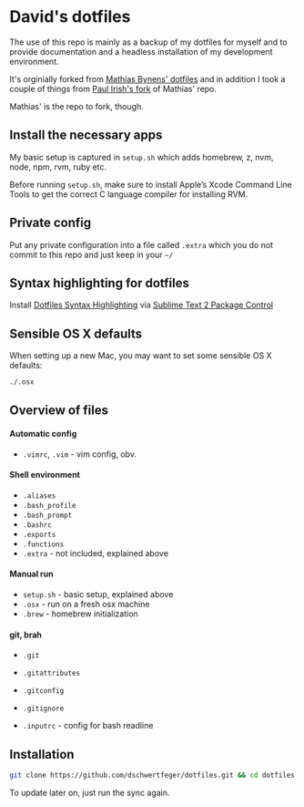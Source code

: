 # David's dotfiles

The use of this repo is mainly as a backup of my dotfiles for myself and to provide documentation and a headless installation of my development environment.

It's orginially forked from [Mathias Bynens' dotfiles](https://github.com/mathiasbynens/dotfiles/) and in addition I took a couple of things from [Paul Irish's fork](https://github.com/paulirish/dotfiles/) of Mathias' repo.

Mathias' is the repo to fork, though. 

## Install the necessary apps

My basic setup is captured in `setup.sh` which adds homebrew, z, nvm, node, npm, rvm, ruby etc.

Before running `setup.sh`, make sure to install Apple’s Xcode Command Line Tools to get the correct C language compiler for installing RVM.

## Private config

Put any private configuration into a file called `.extra` which you do not commit to this repo and just keep in your `~/`

## Syntax highlighting for dotfiles

Install [Dotfiles Syntax Highlighting](https://github.com/mattbanks/dotfiles-syntax-highlighting-st2) via [Sublime Text 2 Package Control](http://wbond.net/sublime_packages/package_control)


## Sensible OS X defaults

When setting up a new Mac, you may want to set some sensible OS X defaults:

```bash
./.osx
```

<!-- ## Similar projects

I recommend getting a [`.jshintrc`](https://github.com/jshint/node-jshint/blob/master/.jshintrc) and [`.editorconfig`](http://editorconfig.org/) defined for all your projects.
 -->

## Overview of files

####  Automatic config
<!-- * `.ackrc` - for ack (better than grep) -->
* `.vimrc`, `.vim` - vim config, obv.

#### Shell environment
* `.aliases`
* `.bash_profile`
* `.bash_prompt`
* `.bashrc`
* `.exports`
* `.functions`
* `.extra` - not included, explained above

#### Manual run
* `setup.sh` - basic setup, explained above
* `.osx` - run on a fresh osx machine
* `.brew` - homebrew initialization

#### git, brah
* `.git`
* `.gitattributes`
* `.gitconfig`
* `.gitignore`

* `.inputrc` - config for bash readline


## Installation

```bash
git clone https://github.com/dschwertfeger/dotfiles.git && cd dotfiles && ./sync.sh
```

To update later on, just run the sync again.